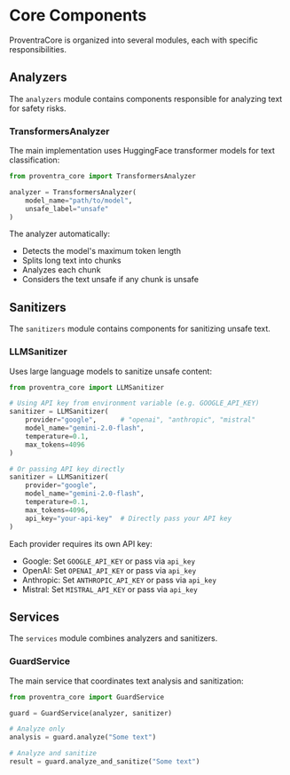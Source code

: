 # Core Components

ProventraCore is organized into several modules, each with specific responsibilities.

## Analyzers

The `analyzers` module contains components responsible for analyzing text for safety risks.

### TransformersAnalyzer

The main implementation uses HuggingFace transformer models for text classification:

```python
from proventra_core import TransformersAnalyzer

analyzer = TransformersAnalyzer(
    model_name="path/to/model",
    unsafe_label="unsafe"
)
```

The analyzer automatically:
- Detects the model's maximum token length
- Splits long text into chunks
- Analyzes each chunk
- Considers the text unsafe if any chunk is unsafe

## Sanitizers

The `sanitizers` module contains components for sanitizing unsafe text.

### LLMSanitizer

Uses large language models to sanitize unsafe content:

```python
from proventra_core import LLMSanitizer

# Using API key from environment variable (e.g. GOOGLE_API_KEY)
sanitizer = LLMSanitizer(
    provider="google",      # "openai", "anthropic", "mistral"
    model_name="gemini-2.0-flash",
    temperature=0.1,
    max_tokens=4096
)

# Or passing API key directly
sanitizer = LLMSanitizer(
    provider="google",
    model_name="gemini-2.0-flash",
    temperature=0.1,
    max_tokens=4096,
    api_key="your-api-key"  # Directly pass your API key
)
```

Each provider requires its own API key:
- Google: Set `GOOGLE_API_KEY` or pass via `api_key`
- OpenAI: Set `OPENAI_API_KEY` or pass via `api_key`
- Anthropic: Set `ANTHROPIC_API_KEY` or pass via `api_key`
- Mistral: Set `MISTRAL_API_KEY` or pass via `api_key`

## Services

The `services` module combines analyzers and sanitizers.

### GuardService

The main service that coordinates text analysis and sanitization:

```python
from proventra_core import GuardService

guard = GuardService(analyzer, sanitizer)

# Analyze only
analysis = guard.analyze("Some text")

# Analyze and sanitize
result = guard.analyze_and_sanitize("Some text")
```